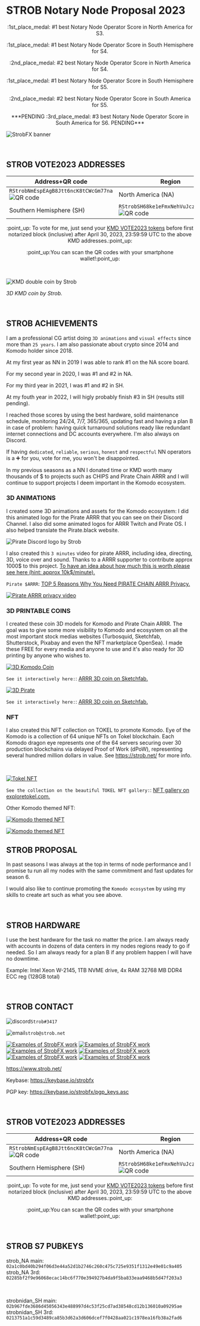 # STROB Notary Node Proposal 2023

<p align="center">
:1st_place_medal: #1 best Notary Node Operator Score in North America for S3.
 </p>
<p align="center">
:1st_place_medal: #1 best Notary Node Operator Score in South Hemisphere for S4.
</p>
<p align="center">
:2nd_place_medal: #2 best Notary Node Operator Score in North America for S4.
</p>
<p align="center">
:1st_place_medal: #1 best Notary Node Operator Score in South Hemisphere for S5.
</p>
<p align="center">
:2nd_place_medal: #2 best Notary Node Operator Score in South America for S5.
</p>
<p align="center">
***PENDING :3rd_place_medal: #3 best Notary Node Operator Score in South America for S6. PENDING***
</p>

![StrobFX banner](https://strob.net/WP/wp-content/uploads/2022/07/Strob_signature_002.jpg)

<br>


## STROB VOTE2023 ADDRESSES

| Address+QR code  | Region |
| ------------- | ------------- |
| ```RStrobNmEspEAgB8Jtt6ncK8tCWcGm77na```![QR code](https://www.strob.net/kmdNN2021/StrobNA_QR.png)  | North America (NA)  |
| Southern Hemisphere (SH)  | ```RStrobSH68ke1eFmxNehVuJczTEpFX3C4f```![QR code](https://www.strob.net/kmdNN2021/StrobSH_QR.png)  |

<p align="center">
:point_up: To vote for me, just send your <a href="https://github.com/KomodoPlatform/dPoW/blob/dev/doc/bible.md#the-notary-node-election-process">KMD VOTE2023 tokens</a> before first notarized block (inclusive) after April 30, 2023, 23:59:59 UTC to the above KMD addresses.:point_up:
</p>

<p align="center">
:point_up:You can scan the QR codes with your smartphone wallet!:point_up:
</p>

<br>


![KMD double coin by Strob](https://www.strob.net/kmdNN2021/kmdDoubleCoin.jpg)

*3D KMD coin by Strob.*

<br>


## STROB ACHIEVEMENTS

I am a professional CG artist doing `3D animations` and `visual effects` since more than `25 years`. I am also passionate about crypto since 2014 and Komodo holder since 2018.

At my first year as NN in 2019 I was able to rank #1 on the NA score board.

For my second year in 2020, I was #1 and #2 in NA.

For my third year in 2021, I was #1 and #2 in SH.

At my fouth year in 2022, I will higly probably finish #3 in SH (results still pending).

I reached those scores by using the best hardware, solid maintenance schedule, monitoring 24/24, 7/7, 365/365, updating fast and having a plan B in case of problem: having quick turnaround solutions ready like redundant internet connections and DC accounts everywhere. I'm also always on Discord.

If having `dedicated`, `reliable`, `serious`, `honest` and `respectful` NN operators is a :heavy_plus_sign: for you, vote for me, you won't be disappointed.

In my previous seasons as a NN I donated time or KMD worth many thousands of $ to projects such as CHIPS and Pirate Chain ARRR and I will continue to support projects I deem important in the Komodo ecosystem.


### 3D ANIMATIONS

I created some 3D animations and assets for the Komodo ecosystem:
I did this animated logo for the Pirate ARRR that you can see on their Discord Channel. I also did some animated logos for ARRR Twitch and Pirate OS. I also helped translate the Pirate.black website.

![Pirate Discord logo by Strob](https://www.strob.net/kmdNN2020/PIRATE_discordLogo_v002_1.gif "Pirate gif by Strob")


I also created this `3 minutes` video for pirate ARRR, including idea, directing, 3D, voice over and sound. Thanks to a ARRR supporter to contribute approx 1000$ to this project. 
<a href="https://getwrightonit.com/how-much-does-3d-animation-cost/2/">To have an idea about how much this is worth please see here (hint: approx 10k$/minute).</a>

`Pirate $ARRR`: <a href="https://www.youtube.com/watch?v=jWLLgYkouqE">TOP 5 Reasons Why You Need PIRATE CHAIN ARRR Privacy.</a>

[![Pirate ARRR privacy video](https://www.strob.net/kmdNN2019/ARRRprivacy600.jpg)](https://www.youtube.com/watch?v=jWLLgYkouqE)


### 3D PRINTABLE COINS

I created these coin 3D models for Komodo and Pirate Chain ARRR. The goal was to give some more visibility to Komodo and ecosystem on all the most important stock medias websites (Turbosquid, Sketchfab, Shutterstock, Pixabay and even the NFT marketplace OpenSea). I made these FREE for every media and anyone to use and it's also ready for 3D printing by anyone who wishes to.

[![3D Komodo Coin](https://www.strob.net/kmdNN2021/KomodoCoin_A.jpg)](https://sketchfab.com/3d-models/komodo-season-5-2021-commemorative-coin-cbca7f642bbd4ad4a3a7289df7c69c77)
 
`See it interactively here:`: <a href="https://sketchfab.com/3d-models/komodo-season-5-2021-commemorative-coin-cbca7f642bbd4ad4a3a7289df7c69c77">ARRR 3D coin on Sketchfab.</a>

[![3D Pirate](https://www.strob.net/kmdNN2022/ARRRcoin.jpg)](https://www.turbosquid.com/3d-models/3d-pirate-chain-coin-arrr-model-1876405)
 
`See it interactively here:`: <a href="https://sketchfab.com/3d-models/pirate-chain-coin-arrr-68c3ce58eb4649fbae9a52ac803fb884">ARRR 3D coin on Sketchfab.</a>


### NFT

I also created this NFT collection on TOKEL to promote Komodo. Eye of the Komodo is a collection of 64 unique NFTs on Tokel blockchain. Each Komodo dragon eye represents one of the 64 servers securing over 30 production blockchains via delayed Proof of Work (dPoW), representing several hundred million dollars in value. See https://strob.net/ for more info.

<br>

[![Tokel NFT](https://strob.net/WP/wp-content/uploads/2022/06/komodoTokelNFT.jpg)](https://exploretokel.com/explore?collection=eye-of-the-komodo&page=1)

`See the collection on the beautiful TOKEL NFT gallery:`: <a href="https://exploretokel.com/explore?collection=eye-of-the-komodo&page=1">NFT gallery on exploretokel.com.</a>

Other Komodo themed NFT:

[![Komodo themed NFT](https://bafybeidi5oxhljz3z3q7pp6nzrxpxkz745kvmi6wntn5juulmaoov5v2vi.ipfs.dweb.link/Komodo_S6_NFT_001.png)](https://exploretokel.com/tokens/2bd1b44f37091b8ab5b6ffd34d0f8d5b2e85a5a54a9fec8675a97a40af8add40)

[![Komodo themed NFT](https://bafybeig3irxayu46lc2lc5wjtuxifowzphi7hinkgygck5fy3wrsiwqqpq.ipfs.dweb.link/)](https://exploretokel.com/tokens/f6c4d056dfc4470083d72a0af191106700b1cb9a9632d82252e6e074f48f42b6)


## STROB PROPOSAL
In past seasons I was always at the top in terms of node performance and I promise tu run all my nodes with the same commitment and fast updates for season 6.

I would also like to continue promoting the `Komodo ecosystem` by using my skills to create art such as what you see above.

<br>

## STROB HARDWARE
I use the best hardware for the task no matter the price. I am always ready with accounts in dozens of data centers in my nodes regions ready to go if needed. So I am always ready for a plan B if any problem happen I will have no downtime.

Example: Intel Xeon W-2145, 1TB NVME drive, 4x RAM 32768 MB DDR4 ECC reg (128GB total)
 
<br>

## STROB CONTACT
![discord](https://www.strob.net/kmdNN2019/discord.png)`Strob#3417`

![email](https://www.strob.net/kmdNN2019/email.png)`strob@strob.net`

[![Examples of StrobFX work](https://www.strob.net/kmdNN2019/artstation.png)](https://www.artstation.com/strob)
[![Examples of StrobFX work](https://www.strob.net/kmdNN2019/imdb.png)](https://www.imdb.com/name/nm1637450/)
[![Examples of StrobFX work](https://www.strob.net/kmdNN2019/linkedin.png)](http://www.linkedin.com/in/strob)
[![Examples of StrobFX work](https://www.strob.net/kmdNN2019/twitter.png)](http://twitter.com/strobFX)
[![Examples of StrobFX work](https://www.strob.net/kmdNN2019/vimeo.png)](http://vimeo.com/user1353159)
[![Examples of StrobFX work](https://www.strob.net/kmdNN2019/youtube.png)](http://www.youtube.com/user/STROBdotNET)

https://www.strob.net/

Keybase: https://keybase.io/strobfx

PGP key: https://keybase.io/strobfx/pgp_keys.asc

<br>

## STROB VOTE2023 ADDRESSES

| Address+QR code  | Region |
| ------------- | ------------- |
| ```RStrobNmEspEAgB8Jtt6ncK8tCWcGm77na```![QR code](https://www.strob.net/kmdNN2021/StrobNA_QR.png)  | North America (NA)  |
| Southern Hemisphere (SH)  | ```RStrobSH68ke1eFmxNehVuJczTEpFX3C4f```![QR code](https://www.strob.net/kmdNN2021/StrobSH_QR.png)  |

<p align="center">
:point_up: To vote for me, just send your <a href="https://github.com/KomodoPlatform/dPoW/blob/dev/doc/bible.md#the-notary-node-election-process">KMD VOTE2023 tokens</a> before first notarized block (inclusive) after April 30, 2023, 23:59:59 UTC to the above KMD addresses.:point_up:
</p>

<p align="center">
:point_up:You can scan the QR codes with your smartphone wallet!:point_up:
</p>

<br>

## STROB S7 PUBKEYS

strob_NA main: `02a1c0bd40b294f06d3e44a52d1b2746c260c475c725e9351f1312e49e01c9a405`
<br>
strob_NA 3rd: `02285bf2f9e96068ecac14bc6f770e394927b4da9f5ba833eaa9468b5d47f203a3`

<br>

strobnidan_SH main: `02b967fde3686d45056343e488997d4c53f25cd7ad38548cd12b136010a09295ae`
<br>
strobnidan_SH 3rd: `0213751a1c59d3489ca85b3d62a3d606dcef7f0428aa021c1978ea16fb38a2fad6`

<br>
